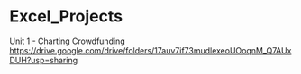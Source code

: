 # Excel_Projects

Unit 1 - Charting Crowdfunding
https://drive.google.com/drive/folders/17auv7if73mudlexeoUOoqnM_Q7AUxDUH?usp=sharing
